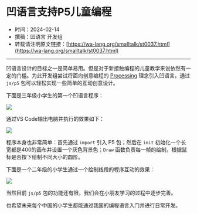 # 凹语言支持P5儿童编程

- 时间：2024-02-14
- 撰稿：凹语言 开发组
- 转载请注明原文链接：[https://wa-lang.org/smalltalk/st0037.html](https://wa-lang.org/smalltalk/st0037.html)

---

凹语言设计的目标之一是简单易用。但是对于新接触编程的儿童教学来说依然有一定的门槛。为此开发组尝试将面向创意编程的 [Processing](https://processing.org/) 理念引入凹语言，通过 `js/p5` 包可以轻松实现一些简单的互动创意设计。

下面是三年级小学生的第一个凹语言程序：

![](/st0037-01.jpg)

通过VS Code输出电脑并执行的效果如下：

![](/st0037-02.png)

程序本身也非常简单：首先通过 `import` 引入 P5 包；然后在 `init` 初始化一个长宽都是400的画布并设置一个灰色背景色；`Draw` 函数负责每一帧的绘制，根据鼠标是否按下绘制不同大小的圆形。

下面是一个二年级的小学生通过一个绘制线段的程序互动的效果：

![](/st0037-03.png)

当然目前 `js/p5` 包的功能还有限，我们会在小朋友学习的过程中逐步完善。

也希望未来每个中国的小学生都能通过我国的编程语言入门并进行日常开发。

